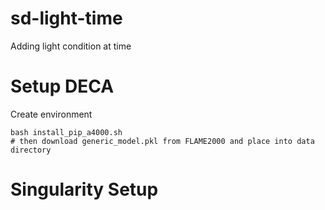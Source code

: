 # sd-light-time
Adding light condition at time

# Setup DECA
Create environment 

```
bash install_pip_a4000.sh
# then download generic_model.pkl from FLAME2000 and place into data directory
```


# Singularity Setup